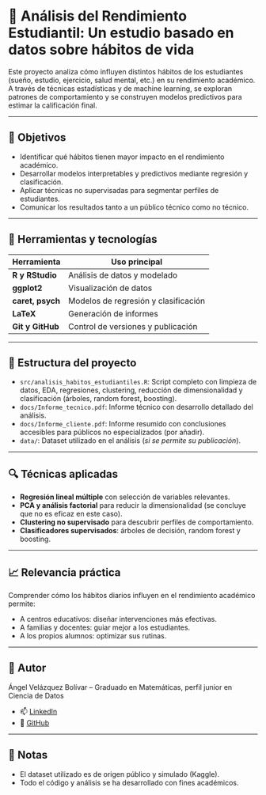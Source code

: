 # 🧠 Análisis del Rendimiento Estudiantil: Un estudio basado en datos sobre hábitos de vida

Este proyecto analiza cómo influyen distintos hábitos de los estudiantes (sueño, estudio, ejercicio, salud mental, etc.) en su rendimiento académico. A través de técnicas estadísticas y de machine learning, se exploran patrones de comportamiento y se construyen modelos predictivos para estimar la calificación final.

---

## 🎯 Objetivos

- Identificar qué hábitos tienen mayor impacto en el rendimiento académico.
- Desarrollar modelos interpretables y predictivos mediante regresión y clasificación.
- Aplicar técnicas no supervisadas para segmentar perfiles de estudiantes.
- Comunicar los resultados tanto a un público técnico como no técnico.

---

## 🧰 Herramientas y tecnologías

| Herramienta         | Uso principal                            |
|---------------------|-------------------------------------------|
| **R y RStudio**     | Análisis de datos y modelado              |
| **ggplot2**         | Visualización de datos                    |
| **caret, psych**    | Modelos de regresión y clasificación      |
| **LaTeX**           | Generación de informes                    |
| **Git y GitHub**    | Control de versiones y publicación        |

---

## 📁 Estructura del proyecto

- `src/analisis_habitos_estudiantiles.R`: Script completo con limpieza de datos, EDA, regresiones, clustering, reducción de dimensionalidad y clasificación (árboles, random forest, boosting).
- `docs/Informe_tecnico.pdf`: Informe técnico con desarrollo detallado del análisis.
- `docs/Informe_cliente.pdf`: Informe resumido con conclusiones accesibles para públicos no especializados (por añadir).
- `data/`: Dataset utilizado en el análisis (*si se permite su publicación*).

---

## 🔍 Técnicas aplicadas

- **Regresión lineal múltiple** con selección de variables relevantes.
- **PCA y análisis factorial** para reducir la dimensionalidad (se concluye que no es eficaz en este caso).
- **Clustering no supervisado** para descubrir perfiles de comportamiento.
- **Clasificadores supervisados**: árboles de decisión, random forest y boosting.

---

## 📈 Relevancia práctica

Comprender cómo los hábitos diarios influyen en el rendimiento académico permite:

- A centros educativos: diseñar intervenciones más efectivas.
- A familias y docentes: guiar mejor a los estudiantes.
- A los propios alumnos: optimizar sus rutinas.

---

## 👤 Autor

Ángel Velázquez Bolívar – Graduado en Matemáticas, perfil junior en Ciencia de Datos  
- 📫 [LinkedIn](https://www.linkedin.com/in/angelvelazquezbolivar)  
- 💼 [GitHub](https://github.com/AngelV3l)

---

## 📌 Notas

- El dataset utilizado es de origen público y simulado (Kaggle).
- Todo el código y análisis se ha desarrollado con fines académicos.
